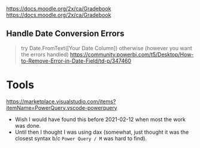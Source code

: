 


https://docs.moodle.org/2x/ca/Gradebook
https://docs.moodle.org/2x/ca/Gradebook


## Handle Date Conversion Errors
> try Date.FromText([Your Date Column]) otherwise (however you want the errors handled)
> https://community.powerbi.com/t5/Desktop/How-to-Remove-Error-in-Date-Field/td-p/347460



# Tools
https://marketplace.visualstudio.com/items?itemName=PowerQuery.vscode-powerquery

- Wish I would have found this before 2021-02-12 when
most the work was done.
- Until then I thought I was using dax (somewhat, just thought it was the closest syntax b/c `Power Query / M` was hard to find).

